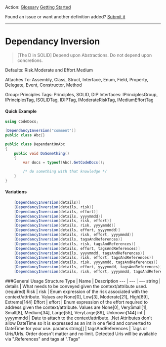 Action: [Glossary]() [Getting Started]()

Found an issue or want another definition added? [Submit it](https://github.com/rskopecek/CodeDocs/issues/new)


---

Dependancy Inversion
====================

> [The D in SOLID] Depend upon Abstractions. Do not depend upon concretions.

Defaults: Risk.Moderate and Effort.Medium

Attaches To: Assembly, Class, Struct, Interface, Enum, Field, Property, Delegate, Event, Constructor, Method

Group: Principles
Tags: Principles, SOLID, DIP
Interfaces: IPrinciplesGroup, IPrinciplesTag, ISOLIDTag, IDIPTag, IModerateRiskTag, IMediumEffortTag

#### Quick Example
```csharp
using CodeDocs;

[DependancyInversion("comment")]
public class Abc{}

public class DependantOnAbc
{
	public void DoSomething()
	{
		var docs = typeof(Abc).GetCodeDocs();

		/* do something with that knowledge */
	}
}
```

#### Variations
```csharp
    [DependancyInversion(details)]
    [DependancyInversion(details, risk)]
    [DependancyInversion(details, effort)]
    [DependancyInversion(details, yyyymmdd)]
    [DependancyInversion(details, risk, effort)]
    [DependancyInversion(details, risk, yyyymmdd)]
    [DependancyInversion(details, effort, yyyymmdd)]
    [DependancyInversion(details, risk, effort, yyyymmdd)]
    [DependancyInversion(details, tagsAndReferences)]
    [DependancyInversion(details, risk, tagsAndReferences)]
    [DependancyInversion(details, effort, tagsAndReferences)]
    [DependancyInversion(details, yyyymmdd, tagsAndReferences)]
    [DependancyInversion(details, risk, effort, tagsAndReferences)]
    [DependancyInversion(details, risk, yyyymmdd, tagsAndReferences)]
    [DependancyInversion(details, effort, yyyymmdd, tagsAndReferences)]
    [DependancyInversion(details, risk, effort, yyyymmdd, tagsAndReferences)]
```

###General Usage Structure
Type | Name | Description
--- | --- | ---
string | details | What needs to be conveyed given the context/attribute used. (required)
Risk | risk | Enum expression of the risk associated with the context/attribute.  Values are None[0], Low[3], Moderate[21], High[89], Extreme[144]
Effort | effort | Enum expression of the effort required to address given the context/attribute.  Values are None[0], VerySmall[1], Small[8], Medium[34], Large[55], VeryLarge[89], Unknown[144]
int | yyyymmdd | Date to attach to the context/attribute.  .Net Attributes don't allow DateTime so it is expressed as an int in one field and converted to DateTime for your use.
params string[] | tagsAndReferences | Tags or Uris/Urls. Order doesn't matter and no limit.  Detected Uris will be available via ".References" and tags at ".Tags"